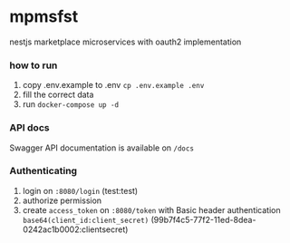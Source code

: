 # mpmsfst
nestjs marketplace microservices with oauth2 implementation


### how to run
 1. copy .env.example to .env `cp .env.example .env`
 1. fill the correct data
 1. run `docker-compose up -d`

### API docs
Swagger API documentation is available on `/docs`

### Authenticating
1. login on `:8080/login` (test:test)
1. authorize permission
1. create `access_token` on `:8080/token` with Basic header authentication `base64(client_id:client_secret)` (99b7f4c5-77f2-11ed-8dea-0242ac1b0002:clientsecret)
